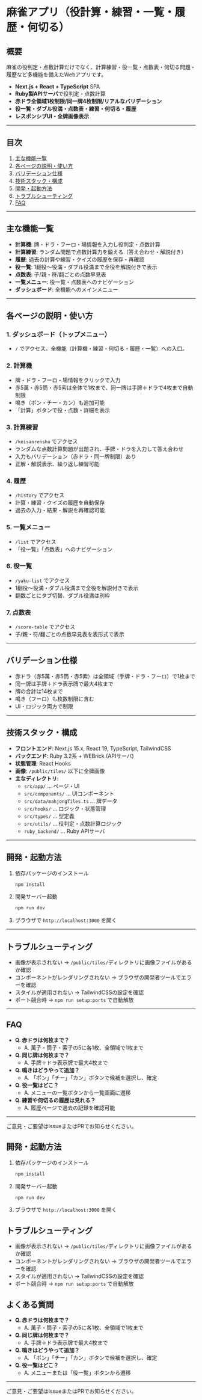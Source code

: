 # 麻雀アプリ（役計算・練習・一覧・履歴・何切る）

## 概要
麻雀の役判定・点数計算だけでなく、計算練習・役一覧・点数表・何切る問題・履歴など多機能を備えたWebアプリです。

- **Next.js + React + TypeScript** SPA
- **Ruby製APIサーバ**で役判定・点数計算
- **赤ドラ全領域1枚制限/同一牌4枚制限/リアルなバリデーション**
- **役一覧・ダブル役満・点数表・練習・何切る・履歴**
- **レスポンシブUI・全牌画像表示**

---

## 目次
1. [主な機能一覧](#主な機能一覧)
2. [各ページの説明・使い方](#各ページの説明・使い方)
3. [バリデーション仕様](#バリデーション仕様)
4. [技術スタック・構成](#技術スタック・構成)
5. [開発・起動方法](#開発・起動方法)
6. [トラブルシューティング](#トラブルシューティング)
7. [FAQ](#faq)

---

## 主な機能一覧
- **計算機**: 牌・ドラ・フーロ・場情報を入力し役判定・点数計算
- **計算練習**: ランダム問題で点数計算力を鍛える（答え合わせ・解説付き）
- **履歴**: 過去の計算や練習・クイズの履歴を保存・再確認
- **役一覧**: 1翻役～役満・ダブル役満まで全役を解説付きで表示
- **点数表**: 子/親・符/翻ごとの点数早見表
- **一覧メニュー**: 役一覧・点数表へのナビゲーション
- **ダッシュボード**: 全機能へのメインメニュー

---

## 各ページの説明・使い方

### 1. ダッシュボード（トップメニュー）
- `/` でアクセス。全機能（計算機・練習・何切る・履歴・一覧）への入口。

### 2. 計算機
- 牌・ドラ・フーロ・場情報をクリックで入力
- 赤5萬・赤5筒・赤5索は全体で1枚まで、同一牌は手牌＋ドラで4枚まで自動制限
- 鳴き（ポン・チー・カン）も追加可能
- 「計算」ボタンで役・点数・詳細を表示

### 3. 計算練習
- `/keisanrenshu` でアクセス
- ランダムな点数計算問題が出題され、手牌・ドラを入力して答え合わせ
- 入力もバリデーション（赤ドラ・同一牌制限）あり
- 正解・解説表示、繰り返し練習可能

### 4. 履歴
- `/history` でアクセス
- 計算・練習・クイズの履歴を自動保存
- 過去の入力・結果・解説を再確認可能

### 5. 一覧メニュー
- `/list` でアクセス
- 「役一覧」「点数表」へのナビゲーション

### 6. 役一覧
- `/yaku-list` でアクセス
- 1翻役～役満・ダブル役満まで全役を解説付きで表示
- 翻数ごとにタブ切替、ダブル役満は別枠

### 7. 点数表
- `/score-table` でアクセス
- 子/親・符/翻ごとの点数早見表を表形式で表示

---

## バリデーション仕様
- 赤ドラ（赤5萬・赤5筒・赤5索）は全領域（手牌・ドラ・フーロ）で1枚まで
- 同一牌は手牌＋ドラ表示牌で最大4枚まで
- 牌の合計は14枚まで
- 鳴き（フーロ）も枚数制限に含む
- UI・ロジック両方で制限

---

## 技術スタック・構成
- **フロントエンド**: Next.js 15.x, React 19, TypeScript, TailwindCSS
- **バックエンド**: Ruby 3.2系 + WEBrick (APIサーバ)
- **状態管理**: React Hooks
- **画像**: `/public/tiles/` 以下に全牌画像
- **主なディレクトリ**:
  - `src/app/` ... ページ・UI
  - `src/components/` ... UIコンポーネント
  - `src/data/mahjongTiles.ts` ... 牌データ
  - `src/hooks/` ... ロジック・状態管理
  - `src/types/` ... 型定義
  - `src/utils/` ... 役判定・点数計算ロジック
  - `ruby_backend/` ... Ruby APIサーバ

---

## 開発・起動方法
1. 依存パッケージのインストール
   ```bash
   npm install
   ```
2. 開発サーバー起動
   ```bash
   npm run dev
   ```
3. ブラウザで `http://localhost:3000` を開く

---

## トラブルシューティング
- 画像が表示されない → `/public/tiles/`ディレクトリに画像ファイルがあるか確認
- コンポーネントがレンダリングされない → ブラウザの開発者ツールでエラーを確認
- スタイルが適用されない → TailwindCSSの設定を確認
- ポート競合時 → `npm run setup:ports` で自動解放

---

## FAQ
- **Q. 赤ドラは何枚まで？**
  - A. 萬子・筒子・索子の5に各1枚、全領域で1枚まで
- **Q. 同じ牌は何枚まで？**
  - A. 手牌＋ドラ表示牌で最大4枚まで
- **Q. 鳴きはどうやって追加？**
  - A. 「ポン」「チー」「カン」ボタンで候補を選択し、確定
- **Q. 役一覧はどこ？**
  - A. メニューの一覧ボタンから一覧画面に遷移
- **Q. 練習や何切るの履歴は見れる？**
  - A. 履歴ページで過去の記録を確認可能

---
ご意見・ご要望はIssueまたはPRでお知らせください。

## 開発・起動方法
1. 依存パッケージのインストール
   ```bash
   npm install
   ```
2. 開発サーバー起動
   ```bash
   npm run dev
   ```
3. ブラウザで `http://localhost:3000` を開く

## トラブルシューティング
- 画像が表示されない → `/public/tiles/`ディレクトリに画像ファイルがあるか確認
- コンポーネントがレンダリングされない → ブラウザの開発者ツールでエラーを確認
- スタイルが適用されない → TailwindCSSの設定を確認
- ポート競合時 → `npm run setup:ports` で自動解放

## よくある質問
- **Q. 赤ドラは何枚まで？**
  - A. 萬子・筒子・索子の5に各1枚、全領域で1枚まで
- **Q. 同じ牌は何枚まで？**
  - A. 手牌＋ドラ表示牌で最大4枚まで
- **Q. 鳴きはどうやって追加？**
  - A. 「ポン」「チー」「カン」ボタンで候補を選択し、確定
- **Q. 役一覧はどこ？**
  - A. メニューまたは「役一覧」ボタンから遷移

---
ご意見・ご要望はIssueまたはPRでお知らせください。
